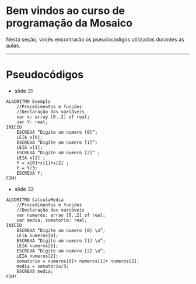 # Bem vindos ao curso de programação da Mosaico

Nesta seção, vocês encontrarão os pseudocódigos utilizados durantes as aulas.


***

# Pseudocódigos

* slide 31
```
ALGORITMO Exemplo
	//Procedimentos e funções
	//Declaração das variáveis
	var x: array [0..2] of real;
	var Y: real;
INICIO
	ESCREVA “Digite um numero [0]”;
	LEIA x[0];
	ESCREVA “Digite um numero [1]”;
	LEIA x[1];
	ESCREVA “Digite um numero [2]” ;
	LEIA x[2] ;
	Y = x[0]+x[1]+x[2] ;
	Y = Y/3;
	ESCREVA Y;
FIM!
```

* slide 32
```
ALGORITMO CalculaMedia
	//Procedimentos e funções
	//Declaração das variáveis
	var numeros: array [0..2] of real;
	var media, somatorio: real;
INICIO
	ESCREVA “Digite um numero [0] \n”;
	LEIA numeros[0];
	ESCREVA “Digite um numero [1] \n”;
	LEIA numeros[1];
	ESCREVA “Digite um numero [2] \n”;
	LEIA numeros[2];
	somatorio = numeros[0]+ numeros[1]+ numeros[2];
	media = somatorio/3;
	ESCREVA media;
FIM!
```


